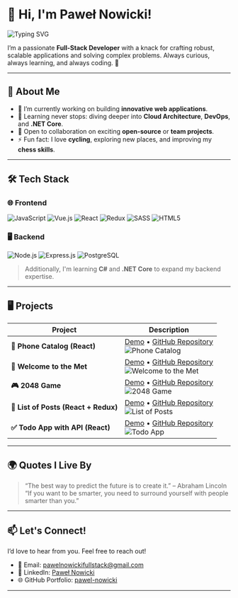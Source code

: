 # 👋 Hi, I'm **Paweł Nowicki**!

![Typing SVG](https://readme-typing-svg.herokuapp.com?font=Fira+Code&size=28&pause=1000&color=29A8E0&center=true&vCenter=true&width=500&lines=Full-Stack+Developer;Open-Source+Enthusiast;Tech+Problem+Solver)

I’m a passionate **Full-Stack Developer** with a knack for crafting robust, scalable applications and solving complex problems. Always curious, always learning, and always coding. 🚀

---

## 🌟 **About Me**
- 🔭 I’m currently working on building **innovative web applications**.
- 🌱 Learning never stops: diving deeper into **Cloud Architecture**, **DevOps**, and **.NET Core**.
- 👯 Open to collaboration on exciting **open-source** or **team projects**.
- ⚡ Fun fact: I love **cycling**, exploring new places, and improving my **chess skills**.

---

## 🛠️ **Tech Stack**

### 🌐 Frontend
![JavaScript](https://img.shields.io/badge/-JavaScript-F7DF1E?logo=javascript&logoColor=black&style=for-the-badge)
![Vue.js](https://img.shields.io/badge/-Vue.js-4FC08D?logo=vue.js&logoColor=white&style=for-the-badge)
![React](https://img.shields.io/badge/-React-61DAFB?logo=react&logoColor=white&style=for-the-badge)
![Redux](https://img.shields.io/badge/-Redux-764ABC?logo=redux&logoColor=white&style=for-the-badge)
![SASS](https://img.shields.io/badge/-SASS-CC6699?logo=sass&logoColor=white&style=for-the-badge)
![HTML5](https://img.shields.io/badge/-HTML5-E34F26?logo=html5&logoColor=white&style=for-the-badge)

### 🖥️ Backend
![Node.js](https://img.shields.io/badge/-Node.js-339933?logo=node.js&logoColor=white&style=for-the-badge)
![Express.js](https://img.shields.io/badge/-Express.js-000000?logo=express&logoColor=white&style=for-the-badge)
![PostgreSQL](https://img.shields.io/badge/-PostgreSQL-4169E1?logo=postgresql&logoColor=white&style=for-the-badge)

> Additionally, I'm learning **C#** and **.NET Core** to expand my backend expertise.

---

## 🖥️ **Projects**

| Project | Description |
|---------|-------------|
| **📱 Phone Catalog (React)** | [Demo](https://phone-catalog-react.vercel.app) • [GitHub Repository](https://github.com/pawelnowicki87/phone_catalog_react) <br> ![Phone Catalog](https://via.placeholder.com/500x300.png?text=Phone+Catalog+App) |
| **🎨 Welcome to the Met** | [Demo](https://pawelnowicki87.github.io/welcome_to_the_met/) • [GitHub Repository](https://github.com/pawelnowicki87/welcome_to_the_met) <br> ![Welcome to the Met](https://via.placeholder.com/500x300.png?text=Welcome+to+the+Met) |
| **🎮 2048 Game** | [Demo](https://pawelnowicki87.github.io/2048_game/) • [GitHub Repository](https://github.com/pawelnowicki87/2048_game) <br> ![2048 Game](https://via.placeholder.com/500x300.png?text=2048+Game) |
| **📝 List of Posts (React + Redux)** | [Demo](https://pawelnowicki87.github.io/list_of_posts_react_redux/) • [GitHub Repository](https://github.com/pawelnowicki87/list_of_posts_react_redux) <br> ![List of Posts](https://via.placeholder.com/500x300.png?text=List+of+Posts) |
| **✅ Todo App with API (React)** | [Demo](https://pawelnowicki87.github.io/todo_app_with_api_react/) • [GitHub Repository](https://github.com/pawelnowicki87/todo_app_with_api_react) <br> ![Todo App](https://via.placeholder.com/500x300.png?text=Todo+App+with+API) |

---

## 🌍 **Quotes I Live By**
> “The best way to predict the future is to create it.” – Abraham Lincoln  
> “If you want to be smarter, you need to surround yourself with people smarter than you.”

---

## 📫 **Let's Connect!**
I’d love to hear from you. Feel free to reach out!

- 💌 Email: [pawelnowickifullstack@gmail.com](mailto:pawelnowickifullstack@gmail.com)
- 💼 LinkedIn: [Paweł Nowicki](https://www.linkedin.com/in/pawe%C5%82-nowicki-305380268/)
- 🌐 GitHub Portfolio: [pawel-nowicki](https://github.com/pawelnowicki)

---

